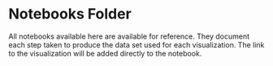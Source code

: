 # Notebooks Folder
All notebooks available here are available for reference. They document each step taken to produce the data set used for each visualization. The link to the visualization will be added directly to the notebook.